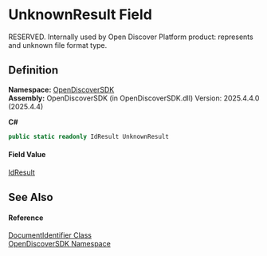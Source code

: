 # UnknownResult Field


RESERVED. Internally used by Open Discover Platform product: represents and unknown file format type.



## Definition
**Namespace:** <a href="269fabc9-a080-183c-2b1b-268520e2038c">OpenDiscoverSDK</a>  
**Assembly:** OpenDiscoverSDK (in OpenDiscoverSDK.dll) Version: 2025.4.4.0 (2025.4.4)

**C#**
``` C#
public static readonly IdResult UnknownResult
```



#### Field Value
<a href="b988a0c1-116e-339f-6db3-dfdf9ab0247a">IdResult</a>

## See Also


#### Reference
<a href="5c18f0cf-0ec5-aff9-10b8-e2c62ac74a73">DocumentIdentifier Class</a>  
<a href="269fabc9-a080-183c-2b1b-268520e2038c">OpenDiscoverSDK Namespace</a>  
